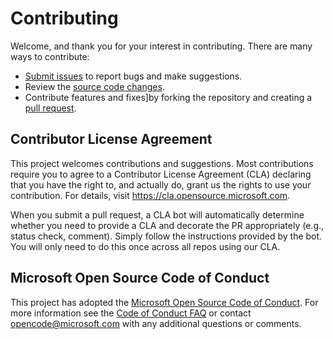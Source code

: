 # Contributing

Welcome, and thank you for your interest in contributing. There are many ways to contribute:
- [Submit issues](https://github.com/microsoft/solution-accelerator-many-models/issues) to report bugs and make suggestions.
- Review the [source code changes](https://github.com/microsoft/solution-accelerator-many-models/pulls).
- Contribute features and fixes]by forking the repository and creating a [pull request](https://github.com/microsoft/solution-accelerator-many-models/compare).


## Contributor License Agreement

This project welcomes contributions and suggestions.  Most contributions require you to agree to a
Contributor License Agreement (CLA) declaring that you have the right to, and actually do, grant us
the rights to use your contribution. For details, visit https://cla.opensource.microsoft.com.

When you submit a pull request, a CLA bot will automatically determine whether you need to provide
a CLA and decorate the PR appropriately (e.g., status check, comment). Simply follow the instructions
provided by the bot. You will only need to do this once across all repos using our CLA.


## Microsoft Open Source Code of Conduct

This project has adopted the [Microsoft Open Source Code of Conduct](https://opensource.microsoft.com/codeofconduct/).
For more information see the [Code of Conduct FAQ](https://opensource.microsoft.com/codeofconduct/faq/) or
contact [opencode@microsoft.com](mailto:opencode@microsoft.com) with any additional questions or comments.
